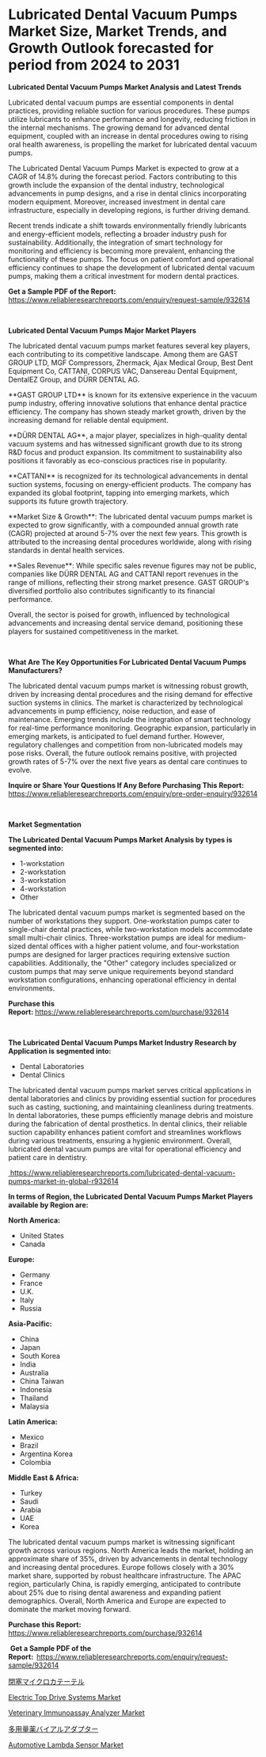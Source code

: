 <p><h1>Lubricated Dental Vacuum Pumps Market Size, Market Trends, and Growth Outlook forecasted for period from 2024 to 2031</h1></p><p><strong>Lubricated Dental Vacuum Pumps Market Analysis and Latest Trends</strong></p>
<p><p>Lubricated dental vacuum pumps are essential components in dental practices, providing reliable suction for various procedures. These pumps utilize lubricants to enhance performance and longevity, reducing friction in the internal mechanisms. The growing demand for advanced dental equipment, coupled with an increase in dental procedures owing to rising oral health awareness, is propelling the market for lubricated dental vacuum pumps.</p><p>The Lubricated Dental Vacuum Pumps Market is expected to grow at a CAGR of 14.8% during the forecast period. Factors contributing to this growth include the expansion of the dental industry, technological advancements in pump designs, and a rise in dental clinics incorporating modern equipment. Moreover, increased investment in dental care infrastructure, especially in developing regions, is further driving demand. </p><p>Recent trends indicate a shift towards environmentally friendly lubricants and energy-efficient models, reflecting a broader industry push for sustainability. Additionally, the integration of smart technology for monitoring and efficiency is becoming more prevalent, enhancing the functionality of these pumps. The focus on patient comfort and operational efficiency continues to shape the development of lubricated dental vacuum pumps, making them a critical investment for modern dental practices.</p></p>
<p><strong>Get a Sample PDF of the Report:&nbsp;</strong> <a href="https://www.reliableresearchreports.com/enquiry/request-sample/932614">https://www.reliableresearchreports.com/enquiry/request-sample/932614</a></p>
<p>&nbsp;</p>
<p><strong>Lubricated Dental Vacuum Pumps Major Market Players</strong></p>
<p><p>The lubricated dental vacuum pumps market features several key players, each contributing to its competitive landscape. Among them are GAST GROUP LTD, MGF Compressors, Zhermack, Ajax Medical Group, Best Dent Equipment Co, CATTANI, CORPUS VAC, Dansereau Dental Equipment, DentalEZ Group, and DÜRR DENTAL AG.</p><p>**GAST GROUP LTD** is known for its extensive experience in the vacuum pump industry, offering innovative solutions that enhance dental practice efficiency. The company has shown steady market growth, driven by the increasing demand for reliable dental equipment.</p><p>**DÜRR DENTAL AG**, a major player, specializes in high-quality dental vacuum systems and has witnessed significant growth due to its strong R&D focus and product expansion. Its commitment to sustainability also positions it favorably as eco-conscious practices rise in popularity.</p><p>**CATTANI** is recognized for its technological advancements in dental suction systems, focusing on energy-efficient products. The company has expanded its global footprint, tapping into emerging markets, which supports its future growth trajectory.</p><p>**Market Size & Growth**: The lubricated dental vacuum pumps market is expected to grow significantly, with a compounded annual growth rate (CAGR) projected at around 5-7% over the next few years. This growth is attributed to the increasing dental procedures worldwide, along with rising standards in dental health services.</p><p>**Sales Revenue**: While specific sales revenue figures may not be public, companies like DÜRR DENTAL AG and CATTANI report revenues in the range of millions, reflecting their strong market presence. GAST GROUP's diversified portfolio also contributes significantly to its financial performance. </p><p>Overall, the sector is poised for growth, influenced by technological advancements and increasing dental service demand, positioning these players for sustained competitiveness in the market.</p></p>
<p>&nbsp;</p>
<p><strong>What Are The Key Opportunities For Lubricated Dental Vacuum Pumps Manufacturers?</strong></p>
<p><p>The lubricated dental vacuum pumps market is witnessing robust growth, driven by increasing dental procedures and the rising demand for effective suction systems in clinics. The market is characterized by technological advancements in pump efficiency, noise reduction, and ease of maintenance. Emerging trends include the integration of smart technology for real-time performance monitoring. Geographic expansion, particularly in emerging markets, is anticipated to fuel demand further. However, regulatory challenges and competition from non-lubricated models may pose risks. Overall, the future outlook remains positive, with projected growth rates of 5-7% over the next five years as dental care continues to evolve.</p></p>
<p><strong>Inquire or Share Your Questions If Any Before Purchasing This Report:</strong> <a href="https://www.reliableresearchreports.com/enquiry/pre-order-enquiry/932614">https://www.reliableresearchreports.com/enquiry/pre-order-enquiry/932614</a></p>
<p>&nbsp;</p>
<p><strong>Market Segmentation</strong></p>
<p><strong>The Lubricated Dental Vacuum Pumps Market Analysis by types is segmented into:</strong></p>
<p><ul><li>1-workstation</li><li>2-workstation</li><li>3-workstation</li><li>4-workstation</li><li>Other</li></ul></p>
<p><p>The lubricated dental vacuum pumps market is segmented based on the number of workstations they support. One-workstation pumps cater to single-chair dental practices, while two-workstation models accommodate small multi-chair clinics. Three-workstation pumps are ideal for medium-sized dental offices with a higher patient volume, and four-workstation pumps are designed for larger practices requiring extensive suction capabilities. Additionally, the "Other" category includes specialized or custom pumps that may serve unique requirements beyond standard workstation configurations, enhancing operational efficiency in dental environments.</p></p>
<p><strong>Purchase this Report:&nbsp;</strong><a href="https://www.reliableresearchreports.com/purchase/932614">https://www.reliableresearchreports.com/purchase/932614</a></p>
<p>&nbsp;</p>
<p><strong>The Lubricated Dental Vacuum Pumps Market Industry Research by Application is segmented into:</strong></p>
<p><ul><li>Dental Laboratories</li><li>Dental Clinics</li></ul></p>
<p><p>The lubricated dental vacuum pumps market serves critical applications in dental laboratories and clinics by providing essential suction for procedures such as casting, suctioning, and maintaining cleanliness during treatments. In dental laboratories, these pumps efficiently manage debris and moisture during the fabrication of dental prosthetics. In dental clinics, their reliable suction capability enhances patient comfort and streamlines workflows during various treatments, ensuring a hygienic environment. Overall, lubricated dental vacuum pumps are vital for operational efficiency and patient care in dentistry.</p></p>
<p><a href="https://www.reliableresearchreports.com/lubricated-dental-vacuum-pumps-market-in-global-r932614">&nbsp;https://www.reliableresearchreports.com/lubricated-dental-vacuum-pumps-market-in-global-r932614</a></p>
<p><strong>In terms of Region, the Lubricated Dental Vacuum Pumps Market Players available by Region are:</strong></p>
<p>
    <p> <strong> North America: </strong>
        <ul>
            <li>United States</li>
            <li>Canada</li>
        </ul>
        </p> 
    <p> <strong> Europe: </strong>
        <ul>
            <li>Germany</li>
            <li>France</li>
            <li>U.K.</li>
            <li>Italy</li>
            <li>Russia</li>
        </ul>
        </p> 
    <p> <strong> Asia-Pacific: </strong>
        <ul>
            <li>China</li>
            <li>Japan</li>
            <li>South Korea</li>
            <li>India</li>
            <li>Australia</li>
            <li>China Taiwan</li>
            <li>Indonesia</li>
            <li>Thailand</li>
            <li>Malaysia</li>
        </ul>
        </p> 
    <p> <strong> Latin America: </strong>
        <ul>
            <li>Mexico</li>
            <li>Brazil</li>
            <li>Argentina Korea</li>
            <li>Colombia</li>
        </ul>
        </p> 
    <p> <strong> Middle East & Africa: </strong>
        <ul>
            <li>Turkey</li>
            <li>Saudi</li>
            <li>Arabia</li>
            <li>UAE</li>
            <li>Korea</li>
        </ul>
    </p>
    </p>
<p><p>The lubricated dental vacuum pumps market is witnessing significant growth across various regions. North America leads the market, holding an approximate share of 35%, driven by advancements in dental technology and increasing dental procedures. Europe follows closely with a 30% market share, supported by robust healthcare infrastructure. The APAC region, particularly China, is rapidly emerging, anticipated to contribute about 25% due to rising dental awareness and expanding patient demographics. Overall, North America and Europe are expected to dominate the market moving forward.</p></p>
<p><strong>Purchase this Report: </strong><a href="https://www.reliableresearchreports.com/purchase/932614">https://www.reliableresearchreports.com/purchase/932614</a></p>
<p>&nbsp;<strong>Get a Sample PDF of the Report:&nbsp;&nbsp;</strong><a href="https://www.reliableresearchreports.com/enquiry/request-sample/932614">https://www.reliableresearchreports.com/enquiry/request-sample/932614</a></p>
<p><strong></strong></p>
<p><p><a href="https://medium.com/@gregoriookeefe2023/occlusion-microcatheter-market-%E3%81%AF-%E3%82%B3%E3%82%B9%E3%83%88%E7%AE%A1%E7%90%86%E3%81%A8%E5%8A%B9%E7%8E%87%E5%90%91%E4%B8%8A%E3%82%92%E5%84%AA%E5%85%88%E3%81%97%E3%81%BE%E3%81%99-%E3%81%95%E3%82%89%E3%81%AB-%E5%A0%B1%E5%91%8A%E6%9B%B8%E3%81%AF%E5%B8%82%E5%A0%B4%E3%81%AE%E9%9C%80%E8%A6%81%E9%9D%A2%E3%81%A8%E4%BE%9B%E7%B5%A6%E9%9D%A2%E3%81%AE%E4%B8%A1%E6%96%B9%E3%82%92%E3%82%AB%E3%83%90%E3%83%BC%E3%81%97%E3%81%A6%E3%81%84%E3%81%BE%E3%81%99-occlusion-5b90b0952eb9">閉塞マイクロカテーテル</a></p><p><a href="https://medium.com/@jhydehele7/comprehensive-analysis-of-the-global-electric-top-drive-systems-market-growth-trends-market-9261fb66da3b">Electric Top Drive Systems Market</a></p><p><a href="https://www.linkedin.com/pulse/global-veterinary-immunoassay-analyzer-market-trends-analysis-apmpf?trackingId=l69i9dLdSVyGWOvhvtG1jQ%3D%3D">Veterinary Immunoassay Analyzer Market</a></p><p><a href="https://medium.com/@gregoriookeefe2023/multi-dose-drug-vial-adapter-market-%E3%81%AE%E3%82%B0%E3%83%AD%E3%83%BC%E3%83%90%E3%83%AB%E5%B8%82%E5%A0%B4%E6%A6%82%E8%A6%81%E3%81%AF-%E4%B8%96%E7%95%8C%E3%81%8A%E3%82%88%E3%81%B3%E4%B8%BB%E8%A6%81%E5%B8%82%E5%A0%B4%E3%81%AB%E3%81%8A%E3%81%91%E3%82%8B%E6%A5%AD%E7%95%8C%E3%81%AB%E5%BD%B1%E9%9F%BF%E3%82%92%E4%B8%8E%E3%81%88%E3%82%8B%E4%B8%BB%E8%A6%81%E3%81%AA%E3%83%88%E3%83%AC%E3%83%B3%E3%83%89%E3%81%AB%E3%81%A4%E3%81%84%E3%81%A6-%E7%8B%AC%E8%87%AA%E3%81%AE%E8%A6%96%E7%82%B9%E3%82%92%E6%8F%90%E4%BE%9B%E3%81%97%E3%81%BE%E3%81%99-5b0dcc69e11f">多用量薬バイアルアダプター</a></p><p><a href="https://issuu.com/reportprime-2/docs/automotive-lambda-sensor-market-siz_8e16ccc393e577">Automotive Lambda Sensor Market</a></p></p>